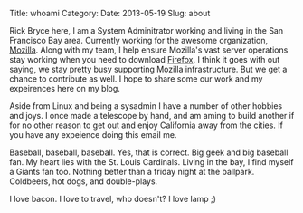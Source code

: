 Title: whoami
Category: 
Date: 2013-05-19
Slug: about

Rick Bryce here, I am a System Adminitrator working and living in the San Francisco Bay area.  Currently working for the
awesome organization, [Mozilla][].  Along with my team, I help ensure Mozilla's vast server operations stay working when
you need to download [Firefox][]. I think it goes with out saying, we stay pretty busy supporting Mozilla infrastructure.  But we get a chance to contribute as well.  I hope to share some our work and my expeirences here on my blog.

Aside from Linux and being a sysadmin I have a number of other hobbies and joys.  I once made a telescope by hand, and
am aming to build another if for no other reason to get out and enjoy California away from the cities.  If you have any expeience doing this email me.

Baseball, baseball, baseball.  Yes, that is correct. Big geek and big baseball fan.  My heart lies with the St. Louis
Cardinals. Living in the bay, I find myself a Giants fan too.  Nothing better than a friday night at the ballpark.  Coldbeers, hot dogs, and double-plays. 

I love bacon. I love to travel, who doesn't? 
I love lamp ;) 

[Firefox]: http://getfirefox.com
[Mozilla]: http://www.mozilla.org

